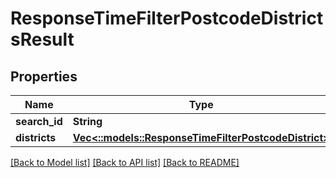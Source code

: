 # ResponseTimeFilterPostcodeDistrictsResult

## Properties
Name | Type | Description | Notes
------------ | ------------- | ------------- | -------------
**search_id** | **String** |  | 
**districts** | [**Vec<::models::ResponseTimeFilterPostcodeDistrict>**](ResponseTimeFilterPostcodeDistrict.md) |  | 

[[Back to Model list]](../README.md#documentation-for-models) [[Back to API list]](../README.md#documentation-for-api-endpoints) [[Back to README]](../README.md)


